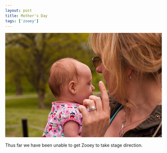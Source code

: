 ```yaml
---
layout: post
title: Mother's Day
tags: ['zooey']
---
```


![Direction :: Nikon D90](/media/2009/05/direction.jpg)

Thus far we have been unable to get Zooey to take stage direction.


